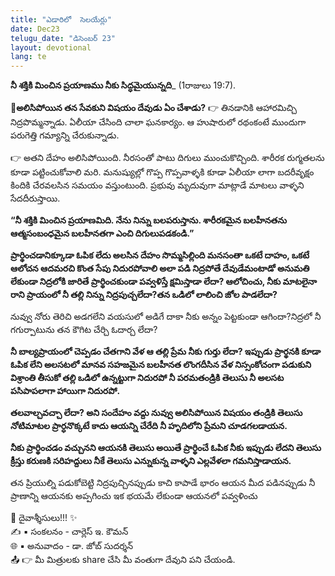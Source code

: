 ```yaml
---
title: "ఎడారిలో  సెలయేర్లు"
date: Dec23
telugu_date: "డిసెంబర్ 23"
layout: devotional
lang: te
---
```


**నీ శక్తికి మించిన ప్రయాణము నీకు సిద్ధమైయున్నది**_ (1రాజులు 19:7). 

**📖అలిసిపోయిన తన సేవకుని విషయం దేవుడు ఏం చేశాడు?**
👉 తినడానికి ఆహారమిచ్చి నిద్రపొమ్మన్నాడు. ఏలీయా చేసింది చాలా ఘనకార్యం. ఆ హుషారులో రథంకంటే ముందుగా పరుగెత్తి గమ్యాన్ని చేరుకున్నాడు.

👉 అతని దేహం అలిసిపోయింది. నీరసంతో పాటు దిగులు ముంచుకొచ్చింది. శారీరక రుగ్మతలను కూడా పట్టించుకోవాలి మరి. మనుష్యుల్లో గొప్ప గొప్పవాళ్ళకి కూడా ఏలీయా లాగా బదరీవృక్షం కిందికి చేరవలసిన సమయం వస్తుంటుంది. ప్రభువు మృదువుగా మాట్లాడే మాటలు వాళ్ళని సేదదీరుస్తాయి. 

**“నీ శక్తికి మించిన ప్రయాణమిది. నేను నిన్ను బలపరుస్తాను. శారీరకమైన బలహీనతను ఆత్మసంబంధమైన బలహీనతగా ఎంచి దిగులుపడకండి.”**

**ప్రార్థించడానిక్కూడా ఓపిక లేదు అలసిన దేహం సొమ్మసిల్లింది మనసంతా ఒకటే దాహం, ఒకటే ఆలోచన ఆదమరచి కొంత సేపు నిదురపోవాలి అలా పడి నిద్రపోతే దేవుడేమంటాడో అనుమతి లేకుండా నిద్రలోకి జారితే ప్రార్థించకుండా పవ్వళిస్తే క్షమిస్తాడా లేదా? ఆలోచించు, నీకు మాటలైనా రాని ప్రాయంలో నీ తల్లి నిన్ను నిద్రపుచ్చలేదా?తన ఒడిలో లాలించి జోల పాడలేదా?**

నువ్వు నోరు తెరిచి అడగలేని వయసులో అడిగే దాకా నీకు అన్నం పెట్టకుండా ఆగిందా?నిద్రలో నీ గగుర్పాటును తన కౌగిట చేర్చి ఓదార్చ లేదా?

**నీ బాల్యప్రాయంలో చెప్పడం చేతగాని వేళ ఆ తల్లి ప్రేమ నీకు గుర్తు లేదా? ఇప్పుడు ప్రార్థనకి కూడా ఓపిక లేని అలసటలో మానవ సహజమైన బలహీనత లొంగదీసిన వేళ నిస్సంకోచంగా పడుకుని విశ్రాంతి తీసుకో తల్లి ఒడిలో ఉన్నట్టుగా నిదురపో నీ పరమతండ్రికి తెలుసు నీ అలసట పసిపాపలాగా హాయిగా నిదురపో.**

**తలవాల్చవచ్చా లేదా? అని సందేహం వద్దు నువ్వు అలిసిపోయిన విషయం తండ్రికి తెలుసు నోటిమాటల ప్రార్ధనొక్కటే కాదు ఆయన్ని చేరేది నీ హృదిలోని ప్రేమని చూడగలడాయన.**

**నీకు ప్రార్థించడం వచ్చునని ఆయనకి తెలుసు అయితే ప్రార్థించే ఓపిక నీకు ఇప్పుడు లేదని తెలుసు క్రీస్తు కరుణకి సరిహద్దులు నీకే తెలుసు ఎన్నుకున్న వాళ్ళని ఎల్లవేళలా గమనిస్తాడాయన.**

తన ప్రియుల్ని పడుకోబెట్టి నిద్రపుచ్చినప్పుడు కాచి కాపాడే భారం ఆయన మీద పడినప్పుడు నీ ప్రాణాన్ని ఆయనకు అప్పగించు ఇక భయమే లేకుండా ఆయనలో పవ్వళించు

<div class="blessing">🙏 <span class="bless-text">దైవాశ్శీసులు!!!</span> ✨</div>

<div class="credit">✍️ <span class="credit-text">▪ సంకలనం - చార్లెస్ ఇ. కౌమన్</span></div>
<div class="credit">🌐 <span class="credit-text">▪ అనువాదం - డా. జోబ్ సుదర్శన్</span></div>


<div class="share">📤 👉 <span class="share-text">మీ మిత్రులకు share చేసి మీ వంతుగా దేవుని పని చేయండి.</span></div>
